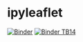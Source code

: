 # ipyleaflet
[![Binder](https://mybinder.org/badge_logo.svg)](https://mybinder.org/v2/gh/spacebel/ipyleaflet.git/master?filepath=example%2Ftb14.ipynb)
[![Binder TB14](https://mybinder.org/badge_logo.svg)](https://mybinder.org/v2/gh/spacebel/ipyleaflet.git/master?filepath=example%2Ftb14.ipynb)
